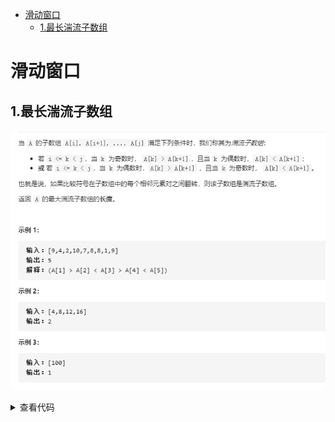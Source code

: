 <!-- TOC -->

- [滑动窗口](#滑动窗口)
    - [1.最长湍流子数组](#1最长湍流子数组)

<!-- /TOC -->

# 滑动窗口

## 1.最长湍流子数组
![](https://raw.githubusercontent.com/fadeawaylove/article-images/master/%E4%BC%81%E4%B8%9A%E5%BE%AE%E4%BF%A1%E6%88%AA%E5%9B%BE_20200923145315.png)

<details>
<summary>查看代码</summary>

```python3
# write your code here.
from typing import List
"""
其实就是寻找符合条件的最长子序列
如果1、0、-1分别代表>、=、<，那么序列：[250, 50, 219, 258, 199, 79, 36, 218, 218, 248] 可以转化为:[1, -1, -1, 1, 1, 1, -1, 0, -1]
问题就可以转化为寻找[1, -1, -1, 1, 1, 1, -1, 0, -1]中最长的交替子数组（-1，1，-1或者1，-1，1交替）
[1,-1] [-1,1] [1] [1,-1] [0] [-1]
"""


class Solution:
    def maxTurbulenceSize(self, A: List[int]) -> int:
        n = len(A)
        ans = 1
        anchor = 0
        for i in range(1, n):
            op = self.cmp(A[i - 1], A[i])
            if i == n - 1 or op * self.cmp(A[i], A[i + 1]) != -1:  # 条件不满足时，更新anchor，代表这一段子串结束
                if op != 0:  # 如果不是等号，可以计算一次ans
                    ans = max(ans, i - anchor + 1)
                anchor = i
        return ans

    def cmp(self, a, b):
        if a == b:
            return 0
        return 1 if a > b else -1


print(Solution().maxTurbulenceSize(
    [250, 50, 219, 258, 199, 79, 36, 218, 218, 248]))
```
</details>